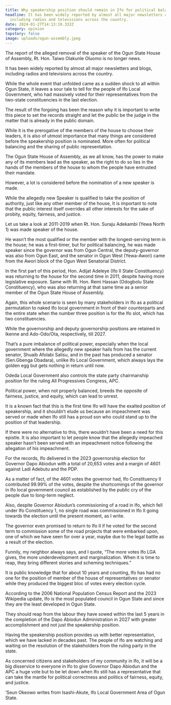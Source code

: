```yaml
---
title: Why speakership position should remain in Ifo for political balancing
headline: It has been widely reported by almost all major newsletters and blogs,
  including radios and televisions across the country.
date: 2024-01-27T14:13:19.332Z
category: opinion
topstory: false
image: uploads/ogun-assembly.jpeg
---
```

The report of the alleged removal of the speaker of the Ogun State House of Assembly, Rt. Hon. Taiwo Olakunle Oluomo is no longer news.



It has been widely reported by almost all major newsletters and blogs, including radios and televisions across the country.



While the whole event that unfolded came as a sudden shock to all within Ogun State, it leaves a sour tale to tell for the people of Ifo Local Government, who had massively voted for their representatives from the two-state constituencies in the last election.



The result of the forgoing has been the reason why it is important to write this piece to set the records straight and let the public be the judge in the matter that is already in the public domain. 



While it is the prerogative of the members of the house to choose their leaders, it is also of utmost importance that many things are considered before the speakership position is nominated. More often for political balancing and the sharing of public representation.



The Ogun State House of Assembly, as we all know, has the power to make any of its members lead as the speaker, as the right to do so lies in the hands of the members of the house to whom the people have entrusted their mandate.



However, a lot is considered before the nomination of a new speaker is made. 



While the allegedly new Speaker is qualified to take the position of authority, just like any other member of the house, It is important to note that the public interest itself overrides all other interests for the sake of probity, equity, fairness, and justice.



Let us take a look at 2011-2019 when Rt. Hon. Suraju Adekambi (Yewa North 1) was made speaker of the house. 



He wasn’t the most qualified or the member with the longest-serving term in the house; he was a first-timer, but for political balancing, he was made speaker since the governor was from Ogun Central, the deputy-governor was also from Ogun East, and the senator in Ogun West (Yewa-Awori) came from the Awori block of the Ogun West Senatorial District.



In the first part of this period, Hon. Adijat Adeleye (Ifo II State Constituency) was returning to the house for the second time in 2011, despite having more legislative exposure. Same with Rt. Hon. Remi Hassan (Odogbolu State Constituency), who was also returning at that same time as a senior member of the Ogun State House of Assembly.



Again, this whole scenario is seen by many stakeholders in Ifo as a political permutation to naked Ifo local government in front of their counterparts and the entire state when the number three position is for the Ifo slot, which has two constituencies.



While the governorship and deputy governorship positions are retained in Ikenne and Ado-Odo/Ota, respectively, till 2027.



That’s a pure imbalance of political power, especially when the local government where the allegedly new speaker hails from has the current senator, Shuaib Afolabi Salisu, and in the past has produced a senator (Sen.Gbenga Obadara), unlike Ifo Local Government, which always lays the golden egg but gets nothing in return until now.



Odeda Local Government also controls the state party chairmanship position for the ruling All Progressives Congress, APC.



Political power, when not properly balanced, breeds the opposite of fairness, justice, and equity, which can lead to unrest.



It is a known fact that this is the first time Ifo will have the exalted position of speakership, and it shouldn’t elude us because an impeachment was served or made when Ifo still has a proud son who could stand up to the position of that leadership.



 If there were no alternative to this, there wouldn’t have been a need for this epistle. It is also important to let people know that the allegedly impeached speaker hasn’t been served with an impeachment notice following the allegation of his impeachment.



For the records, Ifo delivered in the 2023 governorship election for Governor Dapo Abiodun with a total of 20,653 votes and a margin of 4601 against Ladi Adebutu and the PDP. 



As a matter of fact, of the 4601 votes the governor had, Ifo Constituency II contributed 99.99% of the votes, despite the shortcomings of the governor in Ifo local government council as established by the public cry of the people due to long-term neglect. 



Also, despite Governor Abiodun’s commissioning of a road in Ifo, which fell under Ifo Constituency 1, no single road was commissioned in Ifo II going towards the election until the present moment, as I write.



The governor even promised to return to Ifo II if he voted for the second term to commission some of the road projects that were embarked upon, one of which we have seen for over a year, maybe due to the legal battle as a result of the election.



Funnily, my neighbor always says, and I quote, “The more votes Ifo LGA gives, the more underdevelopment and marginalization. When it is time to reap, they bring different stories and scheming techniques.” 



It is public knowledge that for about 10 years and counting, Ifo has had no one for the position of member of the house of representatives or senator while they produced the biggest bloc of votes every election cycle.



According to the 2006 National Population Census Report and the 2023 Wikipedia update, Ifo is the most populated council in Ogun State and since they are the least developed  in Ogun State.



They should reap from the labour they have sowed within the last 5 years in the completion of the Dapo Abiodun Administration in 2027 with greater accomplishment and not just the speakership position. 



Having the speakership position provides us with better representation, which we have lacked in decades past. The people of Ifo are watching and waiting on the resolution of the stakeholders from the ruling party in the state.



As concerned citizens and stakeholders of my community in Ifo, it will be a big disservice to everyone in Ifo to give Governor Dapo Abiodun and the APC a huge vote but to be let down when Ifo still has a representative that can take the mantle for political correctness and politics of fairness, equity, and justice.



‘Seun Okeowo writes from Isashi-Akute, Ifo Local Government Area of Ogun State.